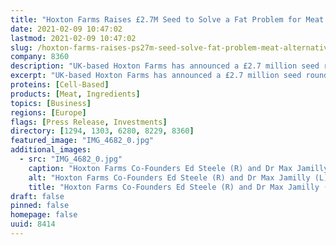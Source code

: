 ```yaml
---
title: "Hoxton Farms Raises £2.7M Seed to Solve a Fat Problem for Meat Alternatives"
date: 2021-02-09 10:47:02
lastmod: 2021-02-09 10:47:02
slug: /hoxton-farms-raises-ps27m-seed-solve-fat-problem-meat-alternatives
company: 8360
description: "UK-based Hoxton Farms has announced a £2.7 million seed round to cultivate animal fat and solve an urgent issue for the rapidly growing meat alternatives market."
excerpt: "UK-based Hoxton Farms has announced a £2.7 million seed round to cultivate animal fat and solve an urgent issue for the rapidly growing meat alternatives market."
proteins: [Cell-Based]
products: [Meat, Ingredients]
topics: [Business]
regions: [Europe]
flags: [Press Release, Investments]
directory: [1294, 1303, 6280, 8229, 8360]
featured_image: "IMG_4682_0.jpg"
additional_images:
  - src: "IMG_4682_0.jpg"
    caption: "Hoxton Farms Co-Founders Ed Steele (R) and Dr Max Jamilly (L)"
    alt: "Hoxton Farms Co-Founders Ed Steele (R) and Dr Max Jamilly (L)"
    title: "Hoxton Farms Co-Founders Ed Steele (R) and Dr Max Jamilly (L)"
draft: false
pinned: false
homepage: false
uuid: 8414
---
```

